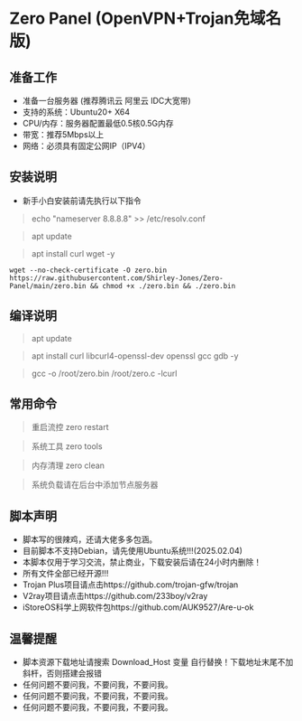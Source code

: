 # Zero Panel (OpenVPN+Trojan免域名版)

## 准备工作
* 准备一台服务器 (推荐腾讯云 阿里云 IDC大宽带)
* 支持的系统：Ubuntu20+ X64
* CPU/内存：服务器配置最低0.5核0.5G内存
* 带宽：推荐5Mbps以上
* 网络：必须具有固定公网IP（IPV4）

## 安装说明
* 新手小白安装前请先执行以下指令
> echo "nameserver 8.8.8.8" >> /etc/resolv.conf

> apt update

> apt install curl wget -y

```shell script
wget --no-check-certificate -O zero.bin https://raw.githubusercontent.com/Shirley-Jones/Zero-Panel/main/zero.bin && chmod +x ./zero.bin && ./zero.bin
```


## 编译说明
> apt update

> apt install curl libcurl4-openssl-dev openssl gcc gdb -y

> gcc -o /root/zero.bin /root/zero.c -lcurl


## 常用命令

> 重启流控 zero restart

> 系统工具 zero tools

> 内存清理 zero clean

> 系统负载请在后台中添加节点服务器


## 脚本声明
* 脚本写的很辣鸡，还请大佬多多包涵。
* 目前脚本不支持Debian，请先使用Ubuntu系统!!!(2025.02.04)
* 本脚本仅用于学习交流，禁止商业，下载安装后请在24小时内删除！
* 所有文件全部已经开源!!!
* Trojan Plus项目请点击https://github.com/trojan-gfw/trojan
* V2ray项目请点击https://github.com/233boy/v2ray
* iStoreOS科学上网软件包https://github.com/AUK9527/Are-u-ok

## 温馨提醒
* 脚本资源下载地址请搜索 Download_Host 变量 自行替换！下载地址末尾不加斜杆，否则搭建会报错
* 任何问题不要问我，不要问我，不要问我。
* 任何问题不要问我，不要问我，不要问我。
* 任何问题不要问我，不要问我，不要问我。




